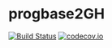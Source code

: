 # progbase2GH
[![Build Status](https://travis-ci.org/TGIfr/progbase2GH.svg?branch=master)](https://travis-ci.org/TGIfr/progbase2GH)
[![codecov.io](https://codecov.io/gh/TGIfr/progbase2GH)](https://codecov.io/gh/TGIfr/progbase2GH)
